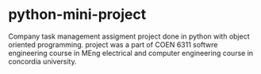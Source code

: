 # python-mini-project
Company task management assigment project done in python with object oriented programming.
project was a part of COEN 6311 softwre engineering course in MEng electrical and computer engineering course in concordia university.

